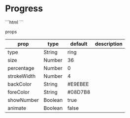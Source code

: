 # Progress

<progress-ring></progress-ring>

<code-code>
 ```html
<ui-progress type="ring" :percentage="60"></ui-progress>
<ui-progress type="ring" :percentage="40" animate :show-number="false"></ui-progress>
<ui-progress type="ring" :percentage="33" foreColor="silver" backColor="red"></ui-progress>
<ui-progress type="ring" :percentage="22" :size="60"></ui-progress>
<ui-progress type="bar" :percentage="22" :size="22"></ui-progress>
<ui-progress type="bar" animate :percentage="66" :size="22"></ui-progress>
```
</code-code>


props

|prop|type|default|description|
|--|--|--|--|
|type|String|ring||
|size|Number|36||
|percentage|Number|0||
|strokeWidth|Number|4||
|backColor|String|#E9EBEE||
|foreColor|String|#08D7B8||
|showNumber|Boolean|true||
|animate|Boolean|false||